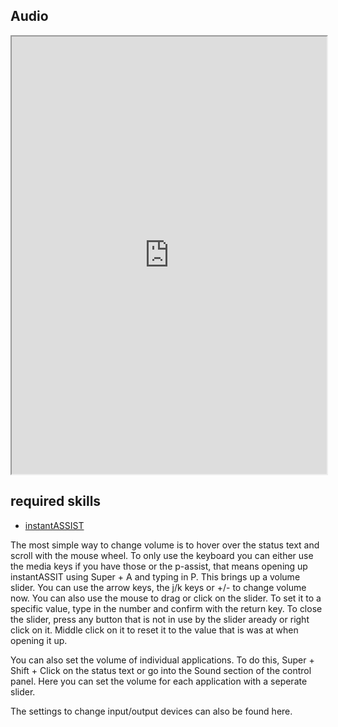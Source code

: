 ## Audio   

<div align="center">
    <iframe width="100%" height="700px" src="https://www.youtube.com/embed/AKjD6k9yZWA" frameborder="10" allow="accelerometer; autoplay; encrypted-media; gyroscope; picture-in-picture" allowfullscreen></iframe>
</div>

## required skills

<ul class="actions">
    <li><a href="https://instantos.io/youtube/assist" class="button special icon fa-youtube">instantASSIST</a></li>
</ul>

The most simple way to change volume is to hover over the status text and scroll
with the mouse wheel. 
To only use the keyboard you can either use the media keys if you have those or
the p-assist, that means opening up instantASSIT using Super + A and typing in P.
This brings up a volume slider. You can use the arrow keys, the j/k keys or +/- to change volume now.
You can also use the mouse to drag or click on the slider. 
To set it to a specific value, type in the number and confirm with the return key. 
To close the slider, press any button that is not in use by the slider aready or right click on it. 
Middle click on it to reset it to the value that is was at when opening it up. 

You can also set the volume of individual applications. To do this, Super + Shift + Click on the status text or go into the Sound section of the control panel. 
Here you can set the volume for each application with a seperate slider.

The settings to change input/output devices can also be found here. 
